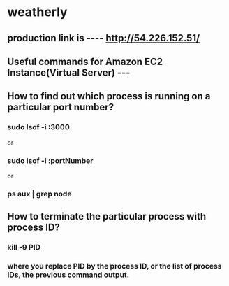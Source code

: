 # weatherly

## production link is ---- http://54.226.152.51/

## Useful commands for Amazon EC2 Instance(Virtual Server) ---

## How to find out which process is running on a particular port number?
 ### sudo lsof -i :3000  
 or
 ### sudo lsof -i :portNumber  
 or 
 ### ps aux | grep node

## How to terminate the particular process with process ID?
 ### kill -9 PID
### where you replace PID by the process ID, or the list of process IDs, the previous command output.
